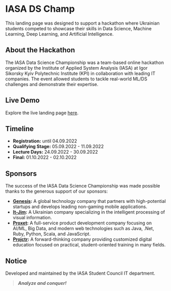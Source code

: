 # IASA DS Champ
This landing page was designed to support a hackathon where Ukrainian students competed to showcase their skills in Data Science, Machine Learning, Deep Learning, and Artificial Intelligence.

## About the Hackathon
The IASA Data Science Championship was a team-based online hackathon organized by the Institute of Applied System Analysis (IASA) at Igor Sikorsky Kyiv Polytechnic Institute (KPI) in collaboration with leading IT companies. The event allowed students to tackle real-world ML/DS challenges and demonstrate their expertise.

## Live Demo
Explore the live landing page [here](http://ds-champ.iasa.kpi.ua/).

## Timeline
- **Registration:** until 04.09.2022  
- **Qualifying Stage:** 05.09.2022 - 11.09.2022  
- **Lecture Days:** 24.09.2022 - 30.09.2022  
- **Final:** 01.10.2022 - 02.10.2022  

## Sponsors
The success of the IASA Data Science Championship was made possible thanks to the generous support of our sponsors:

- **[Genesis](https://www.gen.tech/en):** A global technology company that partners with high-potential startups and develops leading non-gaming mobile applications.
- **[It-Jim](https://www.it-jim.com/):** A Ukrainian company specializing in the intelligent processing of visual information.
- **[Proxet](https://www.proxet.com/):** A full-service product development company focusing on AI/ML, Big Data, and modern web technologies such as Java, .Net, Ruby, Python, Scala, and JavaScript.
- **[Projctr](https://prjctr.com/):** A forward-thinking company providing customized digital education focused on practical, student-oriented training in many fields.

## Notice
Developed and maintained by the IASA Student Council IT department.

> ***Analyze and conquer!***
